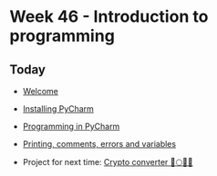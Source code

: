 # Week 46 - Introduction to programming



## Today

- [Welcome](../assets/python-basics-welcome.key)
- [Installing PyCharm](../topics/installing-pycharm.md)

- [Programming in PyCharm](../topics/programming-in-pycharm.md)
- [Printing, comments, errors and variables](../topics/print-comments-errors-variables.md)
- Project for next time: [Crypto converter 🚀🌕💎🙌](../projects/crypto-converter.md)





